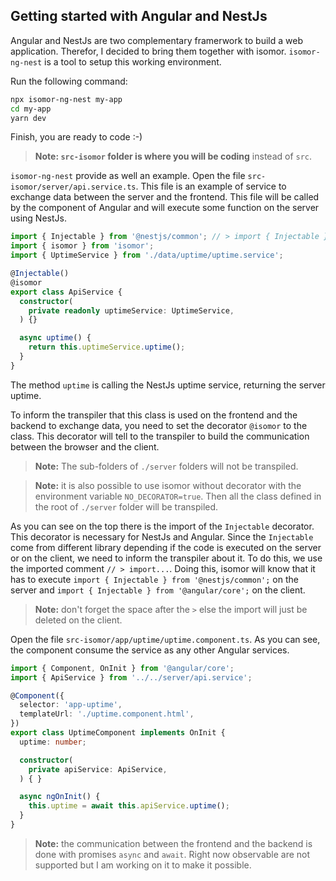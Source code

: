 ## Getting started with Angular and NestJs

Angular and NestJs are two complementary framerwork to build a web application. Therefor, I decided to bring them together with isomor. `isomor-ng-nest` is a tool to setup this working environment.

Run the following command:

```bash
npx isomor-ng-nest my-app
cd my-app
yarn dev
```

Finish, you are ready to code :-)

> **Note: `src-isomor` folder is where you will be coding** instead of `src`.

`isomor-ng-nest` provide as well an example. Open the file `src-isomor/server/api.service.ts`. This file is an example of service to exchange data between the server and the frontend. This file will be called by the component of Angular and will execute some function on the server using NestJs.

```ts
import { Injectable } from '@nestjs/common'; // > import { Injectable } from '@angular/core';
import { isomor } from 'isomor';
import { UptimeService } from './data/uptime/uptime.service';

@Injectable()
@isomor
export class ApiService {
  constructor(
    private readonly uptimeService: UptimeService,
  ) {}

  async uptime() {
    return this.uptimeService.uptime();
  }
}
```

The method `uptime` is calling the NestJs uptime service, returning the server uptime.

To inform the transpiler that this class is used on the frontend and the backend to exchange data, you need to set the decorator `@isomor` to the class. This decorator will tell to the transpiler to build the communication between the browser and the client.

> **Note:** The sub-folders of `./server` folders will not be transpiled.

> **Note:** it is also possible to use isomor without decorator with the environment variable `NO_DECORATOR=true`. Then all the class defined in the root of `./server` folder will be transpiled.

As you can see on the top there is the import of the `Injectable` decorator. This decorator is necessary for NestJs and Angular. Since the `Injectable` come from different library depending if the code is executed on the server or on the client, we need to inform the transpiler about it. To do this, we use the imported comment `// > import...`. Doing this, isomor will know that it has to execute `import { Injectable } from '@nestjs/common';` on the server and `import { Injectable } from '@angular/core';` on the client.

> **Note:** don't forget the space after the `>` else the import will just be deleted on the client.

Open the file `src-isomor/app/uptime/uptime.component.ts`. As you can see, the component consume the service as any other Angular services.

```ts
import { Component, OnInit } from '@angular/core';
import { ApiService } from '../../server/api.service';

@Component({
  selector: 'app-uptime',
  templateUrl: './uptime.component.html',
})
export class UptimeComponent implements OnInit {
  uptime: number;

  constructor(
    private apiService: ApiService,
  ) { }

  async ngOnInit() {
    this.uptime = await this.apiService.uptime();
  }
}
```
> **Note:** the communication between the frontend and the backend is done with promises `async` and `await`. Right now observable are not supported but I am working on it to make it possible.